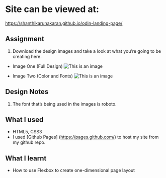 # Site can be viewed at:
https://shanthikarunakaran.github.io/odin-landing-page/

## Assignment

1.  Download the design images and take a look at what you’re going to be creating here.

- Image One (Full Design)
  ![This is an image](https://cdn.statically.io/gh/TheOdinProject/curriculum/main/foundations/html_css/project/odin-project.png)

- Image Two (Color and Fonts)
  ![This is an image](https://cdn.statically.io/gh/TheOdinProject/curriculum/main/foundations/html_css/project/colors_and_stuff.png)

## Design Notes
1. The font that’s being used in the images is roboto.

## What I used
- HTML5, CSS3
- I used [Github Pages] (https://pages.github.com/) to host my site from my github repo.

## What I learnt
- How to use Flexbox to create  one-dimensional page layout


